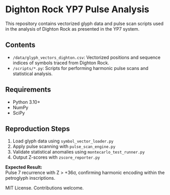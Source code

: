 
# Dighton Rock YP7 Pulse Analysis

This repository contains vectorized glyph data and pulse scan scripts used in the analysis of Dighton Rock as presented in the YP7 system.

## Contents

- `/data/glyph_vectors_dighton.csv`: Vectorized positions and sequence indices of symbols traced from Dighton Rock.
- `/scripts/*.py`: Scripts for performing harmonic pulse scans and statistical analysis.

## Requirements

- Python 3.10+
- NumPy
- SciPy

## Reproduction Steps

1. Load glyph data using `symbol_vector_loader.py`
2. Apply pulse scanning with `pulse_scan_engine.py`
3. Validate statistical anomalies using `montecarlo_test_runner.py`
4. Output Z-scores with `zscore_reporter.py`

**Expected Result:**  
Pulse 7 recurrence with Z > +36σ, confirming harmonic encoding within the petroglyph inscriptions.

MIT License. Contributions welcome.
